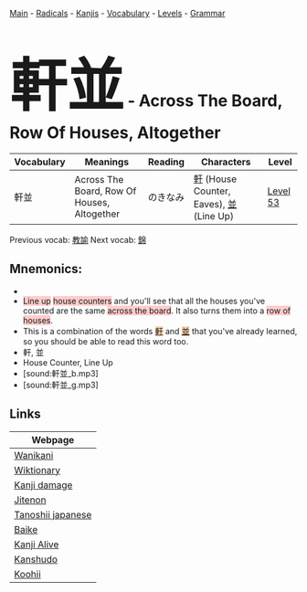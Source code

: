 <style> bigfont {font-size: 100px}</style>
[Main](../README.md) -
[Radicals](../radicals.md) -
[Kanjis](../kanjis.md) -
[Vocabulary](../vocabulary.md) -
[Levels](../levels.md) -
[Grammar](../grammar.md)
# <bigfont> 軒並</bigfont> - Across The Board, Row Of Houses, Altogether 

| Vocabulary | Meanings | Reading | Characters | Level |
| --- | --- | --- | --- | --- |
| 軒並 | Across The Board, Row Of Houses, Altogether | のきなみ |  [軒](../kanjis/軒.md) (House Counter, Eaves), [並](../kanjis/並.md) (Line Up) | [Level 53](../levels/wk_level53.md) |

Previous vocab: [教諭](教諭.md) Next vocab: [錦](錦.md) 

## Mnemonics:

* 
* <span style="background-color:#ffcccb"> Line up</span> <span style="background-color:#ffcccb"> house counters</span> and you'll see that all the houses you've counted are the same <span style="background-color:#ffcccb"> across the board</span>. It also turns them into a <span style="background-color:#ffcccb"> row of houses</span>.
* This is a combination of the words <span style="background-color:#fed8b1"> [軒](https://jisho.org/search/軒)</span> and <span style="background-color:#fed8b1"> [並](https://jisho.org/search/並)</span> that you've already learned, so you should be able to read this word too.
* 軒, 並
* House Counter, Line Up
* [sound:軒並_b.mp3]
* [sound:軒並_g.mp3]


## Links 

| Webpage |
| --- |
| [Wanikani          ](https://www.wanikani.com/kanji/軒並) |
| [Wiktionary        ](https://en.wiktionary.org/wiki/軒並) |
| [Kanji damage      ](http://www.kanjidamage.com/kanji/search?utf8=✓&q=軒並) |
| [Jitenon           ](https://jitenon.com/kanji/軒並) |
| [Tanoshii japanese ](https://www.tanoshiijapanese.com/dictionary/kanji.cfm?k=軒並) |
| [Baike             ](https://baike.baidu.com/item/軒並) |
| [Kanji Alive       ](https://app.kanjialive.com/軒並) |
| [Kanshudo          ](https://www.kanshudo.com/searchmn?q=軒並) |
| [Koohii            ](https://kanji.koohii.com/study/kanji/軒並) |
